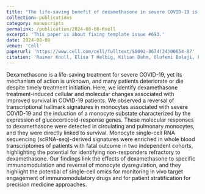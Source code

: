 ```yaml
---
title: "The life-saving benefit of dexamethasone in severe COVID-19 is linked to a reversal of monocyte dysregulation"
collection: publications
category: manuscripts
permalink: /publication/2024-08-08-Knoll
excerpt: 'This paper is about fixing template issue #693.'
date: 2024-08-08
venue: 'Cell'
paperurl: 'https://www.cell.com/cell/fulltext/S0092-8674(24)00654-8?'
citation: 'Rainer Knoll, Elisa T Helbig, Kilian Dahm, Olufemi Bolaji, Frederik Hamm, Oliver Dietrich, Martina van Uelft, Sophie Müller, <b>Lorenzo Bonaguro</b>, Jonas Schulte-Schrepping, Lev Petrov, Benjamin Krämer, Michael Kraut, Paula Stubbemann, Charlotte Thibeault, Sophia Brumhard, Heidi Theis, Gudrun Hack, Elena De Domenico, Jacob Nattermann, Matthias Becker, Marc D Beyer, David Hillus, Philipp Georg, Constantin Loers, Janina Tiedemann, Pinkus Tober-Lau, Lena Lippert, Belén Millet Pascual-Leone, Frank Tacke, Gernot Rohde, Norbert Suttorp, Martin Witzenrath, Antoine-Emmanuel Saliba, Thomas Ulas, Julia K Polansky, Birgit Sawitzki, Leif E Sander, Joachim L Schultze, Anna C Aschenbrenner, Florian Kurth. (2024). &quot;The life-saving benefit of dexamethasone in severe COVID-19 is linked to a reversal of monocyte dysregulation.&quot; <i>Cell</i>. 187(16).'
---
```


Dexamethasone is a life-saving treatment for severe COVID-19, yet its mechanism of action is unknown, and many patients deteriorate or die despite timely treatment initiation. Here, we identify dexamethasone treatment-induced cellular and molecular changes associated with improved survival in COVID-19 patients. We observed a reversal of transcriptional hallmark signatures in monocytes associated with severe COVID-19 and the induction of a monocyte substate characterized by the expression of glucocorticoid-response genes. These molecular responses to dexamethasone were detected in circulating and pulmonary monocytes, and they were directly linked to survival. Monocyte single-cell RNA sequencing (scRNA-seq)-derived signatures were enriched in whole blood transcriptomes of patients with fatal outcome in two independent cohorts, highlighting the potential for identifying non-responders refractory to dexamethasone. Our findings link the effects of dexamethasone to specific immunomodulation and reversal of monocyte dysregulation, and they highlight the potential of single-cell omics for monitoring in vivo target engagement of immunomodulatory drugs and for patient stratification for precision medicine approaches.
